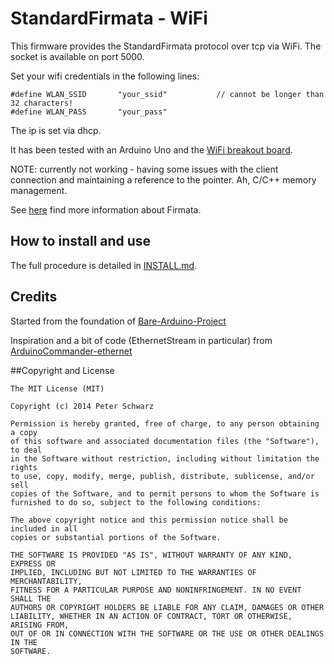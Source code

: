 
# StandardFirmata - WiFi

This firmware provides the StandardFirmata protocol over tcp via WiFi. The socket is available on port 5000.  

Set your wifi credentials in the following lines:
```
#define WLAN_SSID       "your_ssid"           // cannot be longer than 32 characters!
#define WLAN_PASS       "your_pass"
```

The ip is set via dhcp.


It has been tested with an Arduino Uno and the [WiFi breakout board](https://www.adafruit.com/products/1469).

NOTE: currently not working - having some issues with the client connection and maintaining a reference to the pointer. Ah, C/C++ memory management.

See [here](http://firmata.org) find more information about Firmata.

## How to install and use

The full procedure is detailed in [INSTALL.md](./INSTALL.md).

## Credits

Started from the foundation of [Bare-Arduino-Project](https://github.com/WeAreLeka/Bare-Arduino-Project)

Inspiration and a bit of code (EthernetStream in particular) from [ArduinoCommander-ethernet](https://github.com/4ntoine/ArduinoCommander-ethernet)

##Copyright and License

```
The MIT License (MIT)

Copyright (c) 2014 Peter Schwarz

Permission is hereby granted, free of charge, to any person obtaining a copy
of this software and associated documentation files (the "Software"), to deal
in the Software without restriction, including without limitation the rights
to use, copy, modify, merge, publish, distribute, sublicense, and/or sell
copies of the Software, and to permit persons to whom the Software is
furnished to do so, subject to the following conditions:

The above copyright notice and this permission notice shall be included in all
copies or substantial portions of the Software.

THE SOFTWARE IS PROVIDED "AS IS", WITHOUT WARRANTY OF ANY KIND, EXPRESS OR
IMPLIED, INCLUDING BUT NOT LIMITED TO THE WARRANTIES OF MERCHANTABILITY,
FITNESS FOR A PARTICULAR PURPOSE AND NONINFRINGEMENT. IN NO EVENT SHALL THE
AUTHORS OR COPYRIGHT HOLDERS BE LIABLE FOR ANY CLAIM, DAMAGES OR OTHER
LIABILITY, WHETHER IN AN ACTION OF CONTRACT, TORT OR OTHERWISE, ARISING FROM,
OUT OF OR IN CONNECTION WITH THE SOFTWARE OR THE USE OR OTHER DEALINGS IN THE
SOFTWARE.
```

